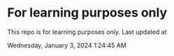 # For learning purposes only
This repo is for learning purposes only.
Last updated at

Wednesday, January 3, 2024 1:24:45 AM

